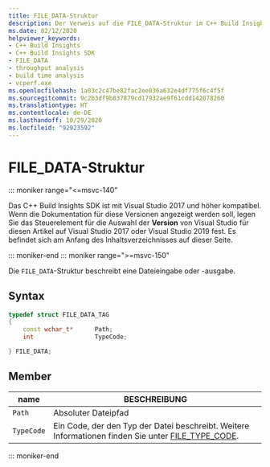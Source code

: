 ```yaml
---
title: FILE_DATA-Struktur
description: Der Verweis auf die FILE_DATA-Struktur im C++ Build Insights SDK.
ms.date: 02/12/2020
helpviewer_keywords:
- C++ Build Insights
- C++ Build Insights SDK
- FILE_DATA
- throughput analysis
- build time analysis
- vcperf.exe
ms.openlocfilehash: 1a03c2c47be82fac2ee036a632e4df775f6c4f5f
ms.sourcegitcommit: 9c2b3df9b837879cd17932ae9f61cdd142078260
ms.translationtype: HT
ms.contentlocale: de-DE
ms.lasthandoff: 10/29/2020
ms.locfileid: "92923592"
---
```

# <a name="file_data-structure"></a>FILE_DATA-Struktur

::: moniker range="<=msvc-140"

Das C++ Build Insights SDK ist mit Visual Studio 2017 und höher kompatibel. Wenn die Dokumentation für diese Versionen angezeigt werden soll, legen Sie das Steuerelement für die Auswahl der **Version** von Visual Studio für diesen Artikel auf Visual Studio 2017 oder Visual Studio 2019 fest. Es befindet sich am Anfang des Inhaltsverzeichnisses auf dieser Seite.

::: moniker-end
::: moniker range=">=msvc-150"

Die `FILE_DATA`-Struktur beschreibt eine Dateieingabe oder -ausgabe.

## <a name="syntax"></a>Syntax

```cpp
typedef struct FILE_DATA_TAG
{
    const wchar_t*      Path;
    int                 TypeCode;

} FILE_DATA;
```

## <a name="members"></a>Member

| name | BESCHREIBUNG |
|--|--|
| `Path` | Absoluter Dateipfad |
| `TypeCode` | Ein Code, der den Typ der Datei beschreibt. Weitere Informationen finden Sie unter [FILE_TYPE_CODE](file-type-code-enum.md). |

::: moniker-end
